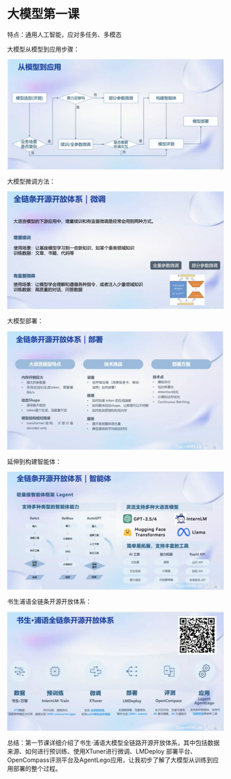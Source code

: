 # 大模型第一课

特点：通用人工智能，应对多任务、多模态



大模型从模型到应用步骤：



![模型到应用](../images/lesson1/模型到应用.png)



大模型微调方法：

![llm微调](../images/lesson1/llm微调.jpg)



大模型部署：

![大模型部署](../images/lesson1/大模型部署.png)



延伸到构建智能体：

![智能体框架](../images/lesson1/智能体框架.png)



书生浦语全链条开源开放体系：

![开源开放体系](../images/lesson1/开源开放体系.png)



总结：第一节课详细介绍了书生·浦语大模型全链路开源开放体系，其中包括数据来源、如何进行预训练、使用XTuner进行微调、LMDeploy 部署平台、OpenCompass评测平台及AgentLego应用，让我初步了解了大模型从训练到应用部署的整个过程。
